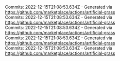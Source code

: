 Commits: 2022-12-15T21:08:53.634Z - Generated via https://github.com/marketplace/actions/artificial-grass
<br>
Commits: 2022-12-15T21:08:53.634Z - Generated via https://github.com/marketplace/actions/artificial-grass
<br>
Commits: 2022-12-15T21:08:53.634Z - Generated via https://github.com/marketplace/actions/artificial-grass
<br>
Commits: 2022-12-15T21:08:53.634Z - Generated via https://github.com/marketplace/actions/artificial-grass
<br>
Commits: 2022-12-15T21:08:53.634Z - Generated via https://github.com/marketplace/actions/artificial-grass
<br>
